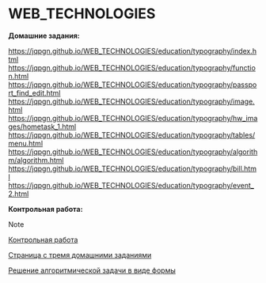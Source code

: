 # WEB_TECHNOLOGIES

**Домашние задания:**

https://jqpgn.github.io/WEB_TECHNOLOGIES/education/typography/index.html
https://jqpgn.github.io/WEB_TECHNOLOGIES/education/typography/function.html
https://jqpgn.github.io/WEB_TECHNOLOGIES/education/typography/passport_find_edit.html
https://jqpgn.github.io/WEB_TECHNOLOGIES/education/typography/image.html
https://jqpgn.github.io/WEB_TECHNOLOGIES/education/typography/hw_images/hometask_1.html
https://jqpgn.github.io/WEB_TECHNOLOGIES/education/typography/tables/menu.html
https://jqpgn.github.io/WEB_TECHNOLOGIES/education/typography/algorithm/algorithm.html
https://jqpgn.github.io/WEB_TECHNOLOGIES/education/typography/bill.html
https://jqpgn.github.io/WEB_TECHNOLOGIES/education/typography/event_2.html

**Контрольная работа:**
> [!NOTE]
> [Контрольная работа](https://jqpgn.github.io/WEB_TECHNOLOGIES/education/typography/web_site/home_page/gallery/gallery.html)
>
> [Страница с тремя домашними заданиями](https://jqpgn.github.io/WEB_TECHNOLOGIES/education/typography/homework/homework.html)
>
> [Решение алгоритмической задачи в виде формы](https://jqpgn.github.io/WEB_TECHNOLOGIES/education/typography/algorithm/algorithm.html)
 

